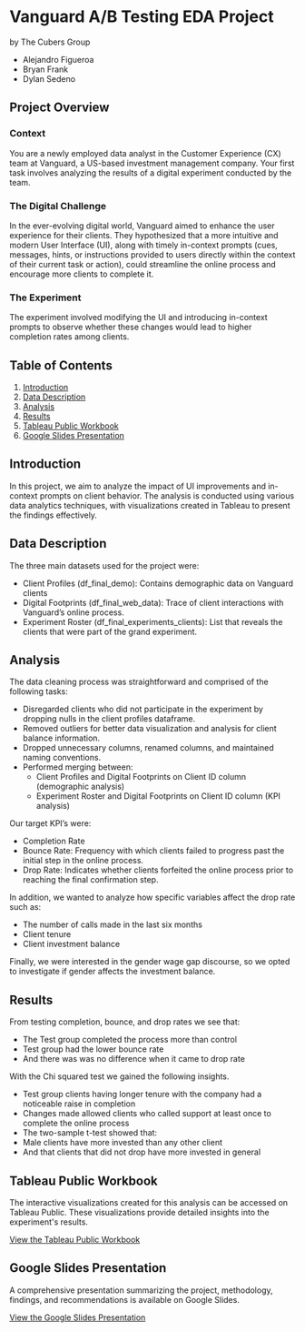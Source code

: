# Vanguard A/B Testing EDA Project
by The Cubers Group

- Alejandro Figueroa
- Bryan Frank
- Dylan Sedeno

## Project Overview

### Context

You are a newly employed data analyst in the Customer Experience (CX) team at Vanguard, a US-based investment management company. Your first task involves analyzing the results of a digital experiment conducted by the team.

### The Digital Challenge

In the ever-evolving digital world, Vanguard aimed to enhance the user experience for their clients. They hypothesized that a more intuitive and modern User Interface (UI), along with timely in-context prompts (cues, messages, hints, or instructions provided to users directly within the context of their current task or action), could streamline the online process and encourage more clients to complete it.

### The Experiment

The experiment involved modifying the UI and introducing in-context prompts to observe whether these changes would lead to higher completion rates among clients.

## Table of Contents

1. [Introduction](#introduction)
2. [Data Description](#data-description)
3. [Analysis](#analysis)
4. [Results](#results)
5. [Tableau Public Workbook](#tableau-public-workbook)
6. [Google Slides Presentation](#google-slides-presentation)

## Introduction

In this project, we aim to analyze the impact of UI improvements and in-context prompts on client behavior. The analysis is conducted using various data analytics techniques, with visualizations created in Tableau to present the findings effectively.

## Data Description

The three main datasets used for the project were:
  - Client Profiles (df_final_demo): Contains demographic data on Vanguard clients
  - Digital Footprints (df_final_web_data): Trace of client interactions with Vanguard’s online process. 
  - Experiment Roster (df_final_experiments_clients): List that reveals the clients that were part of the grand experiment.


## Analysis

The data cleaning process was straightforward and comprised of the following tasks:
  - Disregarded clients who did not participate in the experiment by dropping nulls in the client profiles dataframe.
  - Removed outliers for better data visualization and analysis for client balance information.
  - Dropped unnecessary columns, renamed columns, and maintained naming conventions. 
  - Performed merging between:
    - Client Profiles and Digital Footprints on Client ID column (demographic analysis)
    - Experiment Roster and Digital Footprints on Client ID column (KPI analysis)
   
Our target KPI’s were:
  - Completion Rate
  - Bounce Rate: Frequency with which clients failed to progress past the initial step in the online process.
  - Drop Rate: Indicates whether clients forfeited the online process prior to reaching the final confirmation step.

In addition, we wanted to analyze how specific variables affect the drop rate such as:
  - The number of calls made in the last six months 
  - Client tenure
  - Client investment balance
    
Finally, we were interested in the gender wage gap discourse, so we opted to investigate if gender affects the investment balance.


## Results

From testing completion, bounce, and drop rates we see that:
  - The Test group completed the process more than control
  - Test group had the lower bounce rate 
  - And there was was no difference when it came to drop rate

With the Chi squared test we gained the following insights.
  - Test group clients having longer tenure with the company had a noticeable raise in completion 
  - Changes made allowed clients who called support at least once to complete the online process 
  - The two-sample t-test showed that:
  - Male clients have more invested than any other client 
  - And that clients that did not drop have more invested in general


## Tableau Public Workbook

The interactive visualizations created for this analysis can be accessed on Tableau Public. These visualizations provide detailed insights into the experiment's results.

[View the Tableau Public Workbook](Post_Tableau_Link_Here)

## Google Slides Presentation

A comprehensive presentation summarizing the project, methodology, findings, and recommendations is available on Google Slides.

[View the Google Slides Presentation](https://docs.google.com/presentation/d/1NTZg2U_izvyAM4VOe43xKWZlGpBYQjS60Ru1KHkG1Ic/edit?usp=sharing)



